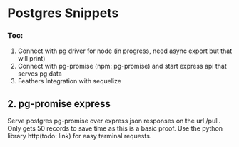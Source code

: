 # Postgres Snippets

### Toc:
1. Connect with pg driver for node (in progress, need async export but that will print)
2. Connect with pg-promise (npm: pg-promise) and start express api that serves pg data
3. Feathers Integration with sequelize

## 2. pg-promise express
Serve postgres pg-promise over express json responses on the url /pull. Only gets 50 records to save time as this is a basic proof. Use the python library http(todo: link) for easy terminal requests. 

	

